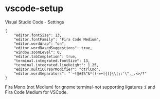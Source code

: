 # vscode-setup
Visual Studio Code - Settings
```
{
    "editor.fontSize": 13,
    "editor.fontFamily": "Fira Code Medium",
    "editor.wordWrap": "on",
    "editor.wordBasedSuggestions": true,
    "window.zoomLevel": 0,
    "editor.tabCompletion": true,
    "terminal.integrated.fontSize": 13,
    "terminal.integrated.lineHeight": 1.25,
    "editor.multiCursorModifier": "ctrlCmd",
    "editor.wordSeparators": "`~!@#$%^&*()-=+[{]}\\|;:'\",_.<>/?"
}
```
Fira Mono (not Medium) for gnome terminal-not supporting ligatures :( and Fira Code Medium for VSCode.

